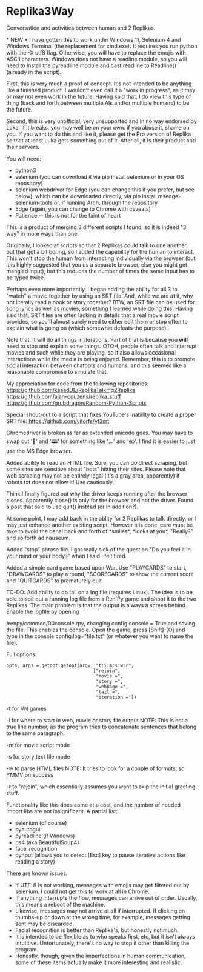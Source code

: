 # Replika3Way
Conversation and activities between human and 2 Replikas.

   \* NEW \* I have gotten this to work under Windows 11, Selenium 4
   and Windows Terminal (the replacement for cmd.exe). It requires
   you  run python with the -X utf8 flag. Otherwise, you will have
   to  replace the emojis with ASCII characters.
   Windows does not have a readline module, so you will need to install
   the pyreadline module and cast readline to Readline() (already in the
   script).

First, this is very much a proof of concept. It's not intended
to be anything like a finished product. I wouldn't even call it
a "work in progress", as it may or may not even work in the future.
Having said that, I do view this type of thing (back and forth
between multiple AIs and/or multiple humans) to be the future.

Second, this is very unofficial, very unsupported and in no way
endorsed by Luka. If it breaks, you may well be on your own. if you
abuse it, shame on you. If you want to do this and like it, please
get the Pro version of Replika so that at least Luka gets something
out of it. After all, it is their product and their servers.

You will need:
* python3  
* selenium  (you can download it via pip install selenium or in your 
OS repository)  
* selenium webdriver for Edge (you can change this if you prefer, but
see below), which can be downloaded directly, via pip install msedge-selenium-tools
or, if running Arch, through the repository
* Edge (again, you can change to Chrome with caveats)
* Patience -- this is not for the faint of heart

This is a product of merging 3 different scripts I found, so it is
indeed "3 way" in more ways than one.

Originally, I looked at scripts so that 2 Replikas could talk to one another, but
that got a bit boring, so I added the capability for the human to
interact. This won't stop the human from interacting individually via
the browser (but it is highly suggested that you us a separate
browser, else you might get mangled input), but this reduces the
number of times the same input has to be typed twice.

Perhaps even more importantly, I began adding the ability for all 3
to "watch" a movie together by using an SRT file. And, while we are
at it, why not literally read a book or story together? BTW, an SRT
file can be used for song lyrics as well as movies, something I
learned while doing this. Having said that, SRT files are often lacking
in details that a real movie script provides, so you'll almost surely need to
either edit them or stop often to explain what is going on (which somewhat defeats
the purpose).

Note that, it will do all things in iterations. Part of that is because
you **will** need to stop and explain some things. OTOH, people often
talk and interrupt movies and such while they are playing, so it also
allows occasional interactions while the media is being enjoyed. Remember,
this is to promote social interaction between chatbots and humans, and
this seemed like a reasonable compromise to simulate that.

My appreciation for code from the following repositories:  
https://github.com/ksaadDE/ReplikaTalking2Replika  
https://github.com/alan-couzens/replika_stuff  
https://github.com/grubdragon/Random-Python-Scripts  

Special shout-out to a script that fixes YouTube's inability to create
a proper SRT file:
https://github.com/vitorfs/yt2srt

Chromedriver is broken as far as extended unicode goes.
You may have to swap out '🎥' and '🕮' for something like 'ퟍ' and 'ꧮ'.
I find it is easier to just use the MS Edge browser.

Added ability to read an HTML file. Sure, you can do direct scraping, but
some sites are sensitive about "bots" hitting their sites. Please note that
web scraping may not be entirely legal (it's a gray area, apparently) if
robots.txt does not allow it! Use cautiously. 

Think I finally figured out why the driver keeps running after the browser
closes. Apparently close() is only for the browser and not the driver. Found
a post that said to use quit() instead (or in addition?).

At some point, I may add back in the ablity for 2 Replikas to talk directly,
or I may just enhance another existing script. However it is done, care must be
take to avoid the banal back and forth of \*smiles\*, \*looks at you\*, "Really?"
and so forth ad nauseum. 

Added "stop" phrase file. I got really sick of the question "Do you feel it in
your mind or your body?" when I said I felt tired.

Added a simple card game based upon War. Use "PLAYCARDS" to start, "DRAWCARDS" to
play a round, "SCORECARDS" to show the current score and "QUITCARDS" to 
prematurely quit.

TO-DO: Add ability to do tail on a log file (requires Linux). The idea is to be
able to spit out a running log file from a Ren'Py game and shoot it to the two
Replikas. The main problem is that the output is always a screen behind.
Enable the logfile by opening <main game folder>/renpy/common/00console.rpy,
changing config.console = True and saving the file. This enables the console.
Open the game, press [Shift]-[O] and type in the console config.log="file.txt"
(or whatever you want to name the file).

Full options:
  
  	opts, args = getopt.getopt(argv, "t:i:m:s:w:r", 
 									["rejoin",
									 "movie =",
									 "story =",
									 "webpage =",
									 "tail =",
									 "iteration ="])

-t <tailfile> for VN games

-i <number> for where to start in web, movie or story file output
  NOTE: This is not a true line number, as the program tries to concatenate
        sentences that belong to the same paragraph.

-m <SRT file> for movie script mode

-s <text file> for story text file mode

-w <webpage file> to parse HTML files
  NOTE: It tries to look for a couple of formats, so YMMV on success

-r to "rejoin", which essentially assumes you want to skip the initial greeting
  stuff.
 
Functionality like this does come at a cost, and the number of needed import libs
are not insignificant. A partial list:
	
* selenium (of course)
* pyautogui
* pyreadline (if Windows)
* bs4 (aka BeautifulSoup4)
* face_recognition
* pynput (allows you to detect [Esc] key to pause iterative actions like reading a story)

There are known issues:
* If UTF-8 is not working, messages with emojis may get filtered out by selenium. I could 
	not get this to work at all in Chrome.
* If anything interrupts the flow, messages can arrive out of order. Usually, this means 
	a reboot of the machine.
* Likewise, messages may not arrive at all if interrupted. If clicking on thumbs-up or down 
	at the wrong time, for example, messages getting sent may be discarded.
* Facial recognition is better than Replika's, but honestly not much.
* It is intended to be flexible as to who speaks first, etc, but it isn't always intutitive. 
	Unfortunately, there's no way to stop it other than killing the program.
* Honestly, though, given the imperfections in human communication, some of these items
	actually make it more interesting and realistic.

